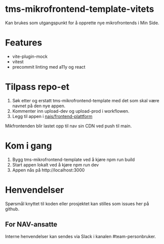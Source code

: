 # tms-mikrofrontend-template-vitets

Kan brukes som utgangspunkt for å opprette nye mikrofrontends i Min Side.

# Features

- vite-plugin-mock
- vitest
- precommit linting med a11y og react

# Tilpass repo-et

1. Søk etter og erstatt tms-mikrofrontend-template med det som skal være navnet på den nye appen.
2. Kommenter inn upload-dev og upload-prod i workflowen.
3. Legg til appen i [nais/frontend-plattform](https://github.com/nais/frontend-plattform/blob/main/teams.tfvars)

Mikfrontenden blir lastet opp til nav sin CDN ved push til main.

# Kom i gang

1. Bygg tms-mikrofrontend-template ved å kjøre npm run build
2. Start appen lokalt ved å kjøre npm run dev
3. Appen nås på http://localhost:3000

# Henvendelser

Spørsmål knyttet til koden eller prosjektet kan stilles som issues her på github.

## For NAV-ansatte

Interne henvendelser kan sendes via Slack i kanalen #team-personbruker.
